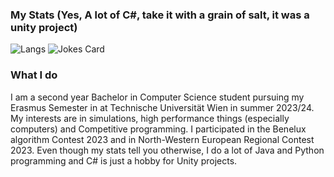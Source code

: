 ### My Stats (Yes, A lot of C#, take it with a grain of salt, it was a unity project)
![Langs](https://github-readme-stats.vercel.app/api/top-langs/?username=HenrikKlasen&theme=tokyonight&langs_count=200) ![Jokes Card](https://readme-jokes.vercel.app/api?hideBorder)

### What I do
I am a second year Bachelor in Computer Science student pursuing my Erasmus Semester in at Technische Universität Wien in summer 2023/24. My interests are in simulations, high performance things (especially computers) and Competitive programming. I participated in the Benelux algorithm Contest 2023 and in North-Western European Regional Contest 2023. 
Even though my stats tell you otherwise, I do a lot of Java and Python programming and C# is just a hobby for Unity projects.
